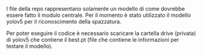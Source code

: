 I file della repo rappresentano solamente un modello di come dovrebbe essere fatto il modulo centrale. Per il momento è stato utilizzato il modello yolov5 per il riconoscimento della spazzatura.

Per poter eseguire il codice è necessario scaricare la cartella drive (privata) di yolov5 che contiene il best.pt (file che contiene le informazioni per testare il modello).

